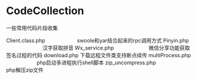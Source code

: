 # CodeCollection
一些常用代码片段收集

Client.class.php                      swoole和yar结合起来的rpc调用方式
Pinyin.php                            汉字获取拼音
Wx_service.php                        微信分享功能获取签名过程的代码
download.php                          下载远程文件类支持断点续传
multiProcess.php                      php启动多进程执行shell脚本
zip_uncompress.php                    php解压zip文件
